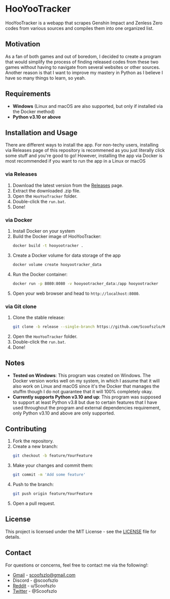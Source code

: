 # HooYooTracker

HooYooTracker is a webapp that scrapes Genshin Impact and Zenless Zero codes from various sources and compiles them into one organized list. 

## Motivation

As a fan of both games and out of boredom, I decided to create a program that would simplify the process of finding released codes from these two games without having to navigate from several websites or other sources. Another reason is that I want to improve my mastery in Python as I believe I have so many things to learn, so yeah.

## Requirements

- **Windows** (Linux and macOS are also supported, but only if installed via the Docker method)
- **Python v3.10 or above**

## Installation and Usage

There are different ways to install the app. For non-techy users, installing via Releases page of this repository is recommened as you just literally click some stuff and you're good to go! However, installing the app via Docker is most recommended if you want to run the app in a Linux or macOS

### via Releases
1. Download the latest version from the [Releases](https://github.com/Scoofszlo/HooYooTracker/releases) page.
2. Extract the downloaded .zip file.
3. Open the `HooYooTracker` folder.
4. Double-click the `run.bat`.
5. Done!

### via Docker

1. Install Docker on your system
2. Build the Docker image of HooYooTracker:
    ```sh
    docker build -t hooyootracker .
    ```
3. Create a Docker volume for data storage of the app
    ```sh
    docker volume create hooyootracker_data
    ```
4. Run the Docker container:
    ```sh
    docker run -p 8080:8080 -v hooyootracker_data:/app hooyootracker
    ```
5. Open your web browser and head to `http://localhost:8080`.

### via Git clone

1. Clone the stable release:
    ```sh
    git clone -b release --single-branch https://github.com/Scoofszlo/HooYooTracker.git
    ```
2. Open the `HooYooTracker` folder.
3. Double-click the `run.bat`.
4. Done!

## Notes
- **Tested on Windows**: This program was created on Windows. The Docker version works well on my system, in which I assume that it will also work on Linux and macOS since it's the Docker that manages the stuffm though I do not guarantee that it will 100% completely  okay.
- **Currently supports Python v3.10 and up**: This program was supposed to support at least Python v3.8 but due to certain features that I have used throughout the program and external dependencies requirement, only Python v3.10 and above are only supported.

## Contributing

1. Fork the repository.
2. Create a new branch:
    ```sh
    git checkout -b feature/YourFeature
    ```
3. Make your changes and commit them:
    ```sh
    git commit -m 'Add some feature'
    ```
4. Push to the branch:
    ```sh
    git push origin feature/YourFeature
    ```
5. Open a pull request.

## License

This project is licensed under the MIT License - see the [LICENSE](LICENSE) file for details.

## Contact

For questions or concerns, feel free to contact me via the following!:
- [Gmail](mailto:scoofszlo@gmail.com) - scoofszlo@gmail.com
- Discord - @scoofszlo
- [Reddit](https://www.reddit.com/user/Scoofszlo/) - u/Scoofszlo
- [Twitter](https://twitter.com/Scoofszlo) - @Scoofszlo

